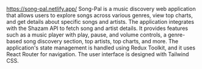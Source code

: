 https://song-pal.netlify.app/
Song-Pal is a music discovery web application that allows users to explore songs across various genres, view top charts, and get details about specific songs and artists. The application integrates with the Shazam API to fetch song and artist details. It provides features such as a music player with play, pause, and volume controls, a genre-based song discovery section, top artists, top charts, and more. The application's state management is handled using Redux Toolkit, and it uses React Router for navigation. The user interface is designed with Tailwind CSS.
